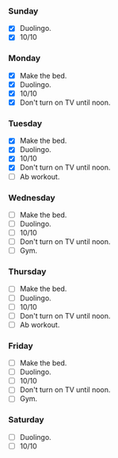 ### Sunday

- [x] Duolingo.
- [x] 10/10

### Monday

- [x] Make the bed.
- [x] Duolingo.
- [x] 10/10
- [x] Don't turn on TV until noon.

### Tuesday

- [x] Make the bed.
- [x] Duolingo.
- [x] 10/10
- [x] Don't turn on TV until noon.
- [ ] Ab workout.

### Wednesday

- [ ] Make the bed.
- [ ] Duolingo.
- [ ] 10/10
- [ ] Don't turn on TV until noon.
- [ ] Gym.

### Thursday

- [ ] Make the bed.
- [ ] Duolingo.
- [ ] 10/10
- [ ] Don't turn on TV until noon.
- [ ] Ab workout.

### Friday

- [ ] Make the bed.
- [ ] Duolingo.
- [ ] 10/10
- [ ] Don't turn on TV until noon.
- [ ] Gym.

### Saturday

- [ ] Duolingo.
- [ ] 10/10